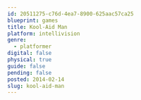 ```yaml
---
id: 20511275-c76d-4ea7-8900-625aac57ca25
blueprint: games
title: Kool-Aid Man
platform: intellivision
genre:
  - platformer
digital: false
physical: true
guide: false
pending: false
posted: 2014-02-14
slug: kool-aid-man
---
```

